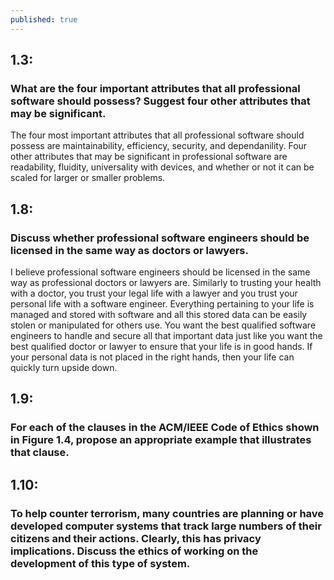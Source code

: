 ```yaml
---
published: true
---
```

## 1.3: 
### What are the four important attributes that all professional software should possess? Suggest four other attributes that may be significant. 
The four most important attributes that all professional software should possess are maintainability, efficiency, security, and dependanility.
Four other attributes that may be significant in professional software are readability, fluidity, universality with devices, and whether or not it can be scaled for larger or smaller problems. 
## 1.8: 
### Discuss whether professional software engineers should be licensed in the same way as doctors or lawyers.
I believe professional software engineers should be licensed in the same way as professional doctors or lawyers are. Similarly to trusting your health with a doctor, you trust your legal life with a lawyer and you trust your personal life with a software engineer. Everything pertaining to your life is managed and stored with software and all this stored data can be easily stolen or manipulated for others use. You want the best qualified software engineers to handle and secure all that important data just like you want the best qualified doctor or lawyer to ensure that your life is in good hands. If your personal data is not placed in the right hands, then your life can quickly turn upside down. 
## 1.9:
### For each of the clauses in the ACM/IEEE Code of Ethics shown in Figure 1.4, propose an appropriate example that illustrates that clause.

## 1.10: 
### To help counter terrorism, many countries are planning or have developed computer systems that track large numbers of their citizens and their actions. Clearly, this has privacy implications. Discuss the ethics of working on the development of this type of system.

